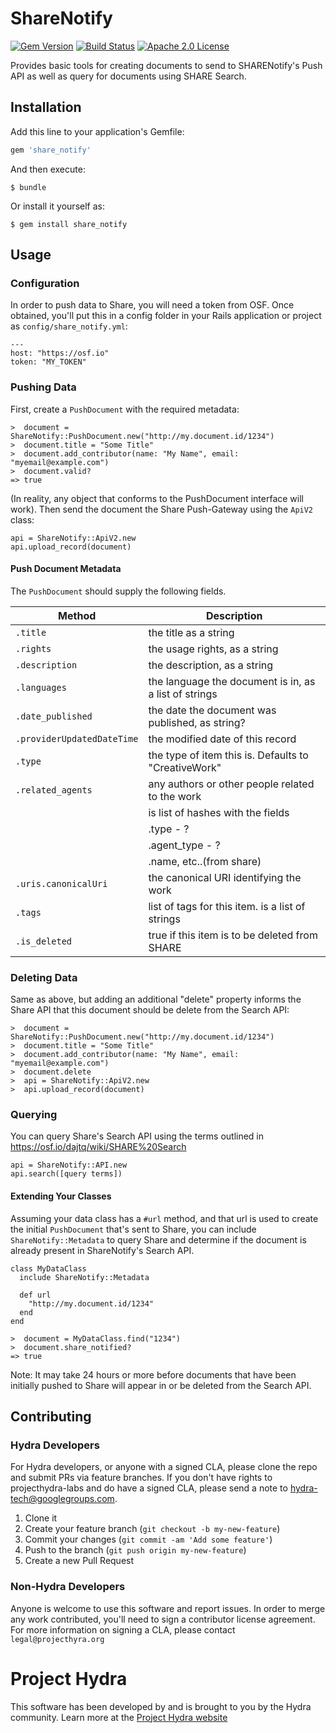 # ShareNotify

[![Gem Version](https://badge.fury.io/rb/share_notify.svg)](https://badge.fury.io/rb/share_notify)
[![Build Status](https://api.travis-ci.org/projecthydra-labs/share_notify.png?branch=master)](https://travis-ci.org/projecthydra-labs/share_notify)
[![Apache 2.0 License](http://img.shields.io/badge/APACHE2-license-blue.svg)](./LICENSE)

Provides basic tools for creating documents to send to SHARENotify's Push API as well as query for documents
using SHARE Search.

## Installation

Add this line to your application's Gemfile:

```ruby
gem 'share_notify'
```

And then execute:

    $ bundle

Or install it yourself as:

    $ gem install share_notify

## Usage

### Configuration

In order to push data to Share, you will need a token from OSF. Once obtained, you'll put this in a config folder
in your Rails application or project as `config/share_notify.yml`:

    ---
    host: "https://osf.io"
    token: "MY_TOKEN"

### Pushing Data

First, create a `PushDocument` with the required metadata:

    >  document = ShareNotify::PushDocument.new("http://my.document.id/1234")
    >  document.title = "Some Title"
    >  document.add_contributor(name: "My Name", email: "myemail@example.com")
    >  document.valid?
    => true

(In reality, any object that conforms to the PushDocument interface will work).
Then send the document the Share Push-Gateway using the `ApiV2` class:

    api = ShareNotify::ApiV2.new
    api.upload_record(document)

#### Push Document Metadata

The `PushDocument` should supply the following fields.

Method          | Description
----------------|------------
`.title`        | the title as a string
`.rights`       | the usage rights, as a string
`.description`  | the description, as a string
`.languages`    | the language the document is in, as a list of strings
`.date_published` | the date the document was published, as string?
`.providerUpdatedDateTime` | the modified date of this record
`.type`         | the type of item this is. Defaults to "CreativeWork"
`.related_agents` | any authors or other people related to the work
                | is list of hashes with the fields
                | .type - ?
                | .agent_type - ?
                | .name, etc..(from share)
`.uris.canonicalUri` | the canonical URI identifying the work
`.tags`         | list of tags for this item. is a list of strings
`.is_deleted`   | true if this item is to be deleted from SHARE


### Deleting Data

Same as above, but adding an additional "delete" property informs the Share API that this
document should be delete from the Search API:

    >  document = ShareNotify::PushDocument.new("http://my.document.id/1234")
    >  document.title = "Some Title"
    >  document.add_contributor(name: "My Name", email: "myemail@example.com")
    >  document.delete
    >  api = ShareNotify::ApiV2.new
    >  api.upload_record(document)

### Querying

You can query Share's Search API using the terms outlined in <https://osf.io/dajtq/wiki/SHARE%20Search>

    api = ShareNotify::API.new
    api.search([query terms])

#### Extending Your Classes

Assuming your data class has a `#url` method, and that url is used to create the initial `PushDocument`
that's sent to Share, you can include `ShareNotify::Metadata` to query Share and determine 
if the document is already present in ShareNotify's Search API.

    class MyDataClass
      include ShareNotify::Metadata

      def url
        "http://my.document.id/1234"
      end
    end

    >  document = MyDataClass.find("1234")
    >  document.share_notified?
    => true

Note: It may take 24 hours or more before documents that have been initially pushed to Share will appear
in or be deleted from the Search API.

## Contributing

### Hydra Developers

For Hydra developers, or anyone with a signed CLA, please clone the repo and submit PRs via
feature branches. If you don't have rights to projecthydra-labs and do have a signed
CLA, please send a note to hydra-tech@googlegroups.com.

1. Clone it
2. Create your feature branch (`git checkout -b my-new-feature`)
3. Commit your changes (`git commit -am 'Add some feature'`)
4. Push to the branch (`git push origin my-new-feature`)
5. Create a new Pull Request

### Non-Hydra Developers

Anyone is welcome to use this software and report issues.
In order to merge any work contributed, you'll need to sign a contributor license agreement.
For more information on signing a CLA, please contact `legal@projecthyra.org`
# Project Hydra
This software has been developed by and is brought to you by the Hydra community.  Learn more at the
[Project Hydra website](http://projecthydra.org)
